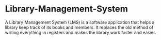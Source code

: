# Library-Management-System
A Library Management System (LMS) is a software application that helps a library keep track of its books and members. It replaces the old method of writing everything in registers and makes the library work faster and easier.

